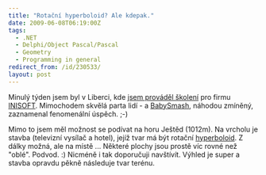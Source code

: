 ```yaml
---
title: "Rotační hyperboloid? Ale kdepak."
date: 2009-06-08T06:19:00Z
tags:
  - .NET
  - Delphi/Object Pascal/Pascal
  - Geometry
  - Programming in general
redirect_from: /id/230533/
layout: post
---
```

Minulý týden jsem byl v Liberci, kde [jsem prováděl školení][1] pro firmu [INISOFT][2]. Mimochodem skvělá parta lidí - a [BabySmash][3], náhodou zmíněný, zaznamenal fenomenální úspěch. ;-)

Mimo to jsem měl možnost se podívat na horu Ještěd (1012m). Na vrcholu je stavba (televizní vysílač a hotel), jejíž tvar má být rotační [hyperboloid][4]. Z dálky možná, ale na místě ... Některé plochy jsou prostě víc rovné než "oblé". Podvod. :) Nicméně i tak doporučuji navštívít. Výhled je super a stavba opravdu pěkně následuje tvar terénu.

[1]: http://www.x2develop.com/
[2]: http://www.inisoft.cz/
[3]: http://www.hanselman.com/babysmash/
[4]: http://cs.wikipedia.org/wiki/Hyperboloid